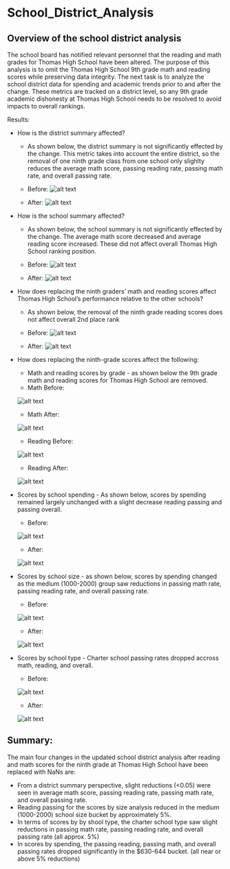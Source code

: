 # School_District_Analysis

## Overview of the school district analysis
The school board has notified relevant personnel that the reading and math grades for Thomas High School have been altered. The purpose of this analysis is to omit the Thomas High School 9th grade math and reading scores while preserving data integrity. The next task is to analyze the school district data for spending and academic trends prior to and after the change. These metrics are tracked on a district level, so any 9th grade academic dishonesty at Thomas High School needs to be resolved to avoid impacts to overall rankings.

Results:
- How is the district summary affected?
  - As shown below, the district summary is not significantly effected by the change. This metric takes into account the entire district, so the removal of one ninth grade class from one school only slighlty reduces the average math score, passing reading rate, passing math rate, and overall passing rate.
  - Before:
  ![alt text](https://github.com/GrahamBSereno/School_District_Analysis/blob/main/Resources/DistrictSummaryBefore.png)
  
  - After:
  ![alt text](https://github.com/GrahamBSereno/School_District_Analysis/blob/main/Resources/DistrictSummaryAfter.png)
  
  
- How is the school summary affected?
  - As shown below, the school summary is not significantly effected by the change. The average math score decreased and average reading score increased. These did not affect overall Thomas High School ranking position.
  - Before:
  ![alt text](https://github.com/GrahamBSereno/School_District_Analysis/blob/main/Resources/schoolsummarybefore.png)
  
  - After:
  ![alt text](https://github.com/GrahamBSereno/School_District_Analysis/blob/main/Resources/schoolsummaryafter.png)

- How does replacing the ninth graders’ math and reading scores affect Thomas High School’s performance relative to the other schools?
  - As shown below, the removal of the ninth grade reading scores does not affect overall 2nd place rank
  - Before:
  ![alt text](https://github.com/GrahamBSereno/School_District_Analysis/blob/main/Resources/top5before.png)
  
  - After:
  ![alt text](https://github.com/GrahamBSereno/School_District_Analysis/blob/main/top5after.png)

- How does replacing the ninth-grade scores affect the following:
  - Math and reading scores by grade - as shown below the 9th grade math and reading scores for Thomas High School are removed.
   - Math Before:
   
   ![alt text](https://github.com/GrahamBSereno/School_District_Analysis/blob/main/Resources/mathbefore.png)
  
   - Math After:
  
  ![alt text](https://github.com/GrahamBSereno/School_District_Analysis/blob/main/Resources/mathafter.png)
  
   - Reading Before:
  
  ![alt text](https://github.com/GrahamBSereno/School_District_Analysis/blob/main/readingbefore.png)
  
   - Reading After:
   
   ![alt text](https://github.com/GrahamBSereno/School_District_Analysis/blob/main/readingafter.png)
  
- Scores by school spending - As shown below, scores by spending remained largely unchanged with a slight decrease reading passing and passing overall.
  - Before:
  
  ![alt text](https://github.com/GrahamBSereno/School_District_Analysis/blob/main/spendingbefore.png)
  
  - After:
 
  ![alt text](https://github.com/GrahamBSereno/School_District_Analysis/blob/main/spendingafter.png)


- Scores by school size - as shown below, scores by spending changed as the medium (1000-2000) group saw reductions in passing math rate, passing reading rate, and overall passing rate.
  - Before:
  
  ![alt text](https://github.com/GrahamBSereno/School_District_Analysis/blob/main/sizebefore.png)
  
  - After:
  
  ![alt text](https://github.com/GrahamBSereno/School_District_Analysis/blob/main/sizeafterwards.png)

- Scores by school type - Charter school passing rates dropped accross math, reading, and overall.

  - Before:
  
  ![alt text](https://github.com/GrahamBSereno/School_District_Analysis/blob/main/typebefore.png)
  
  - After:
  
  ![alt text](https://github.com/GrahamBSereno/School_District_Analysis/blob/main/typeafter.png)

## Summary:
The main four changes in the updated school district analysis after reading and math scores for the ninth grade at Thomas High School have been replaced with NaNs are:
- From a district summary perspective, slight reductions (<0.05) were seen in average math score, passing reading rate, passing math rate, and overall passing rate.
- Reading passing for the scores by size analysis reduced in the medium (1000-2000) school size bucket by approximately 5%.
- In terms of scores by by shool type, the charter school type saw slight reductions in passing math rate, passing reading rate, and overall passing rate (all approx. 5%)
- In scores by spending, the passing reading, passing math, and overall passing rates dropped significantly in the $630-644 bucket. (all near or above 5% reductions)

